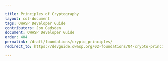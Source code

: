 ```yaml
---

title: Principles of Cryptography
layout: col-document
tags: OWASP Developer Guide
contributors: Jon Gadsden
document: OWASP Developer Guide
order: 404
permalink: /draft/foundations/crypto_principles/
redirect_to: https://devguide.owasp.org/02-foundations/04-crypto-principles/

---
```

